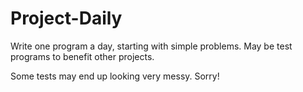 Project-Daily
=============

Write one program a day, starting with simple problems.
May be test programs to benefit other projects.

Some tests may end up looking very messy. Sorry!
